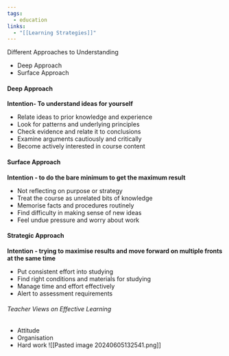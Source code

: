 ```yaml
---
tags:
  - education
links:
  - "[[Learning Strategies]]"
---
```

Different Approaches to Understanding 
- Deep Approach
- Surface Approach
#### Deep Approach
**Intention-  To understand ideas for yourself**
- Relate ideas to prior knowledge and experience
- Look for patterns and underlying principles
- Check evidence and relate it to conclusions
- Examine arguments cautiously and critically
- Become actively interested in course content
#### Surface Approach
**Intention - to do the bare minimum to get the maximum result**
- Not reflecting on purpose or strategy
- Treat the course as unrelated bits of knowledge
- Memorise facts and procedures routinely
- Find difficulty in making sense of new ideas
- Feel undue pressure and worry about work
#### Strategic Approach
**Intention - trying to maximise results and move forward on multiple fronts at the same time**
- Put consistent effort into studying
- Find right conditions and materials for studying
- Manage time and effort effectively
- Alert to assessment requirements
###### Teacher Views on Effective Learning
- Attitude
- Organisation
- Hard work
![[Pasted image 20240605132541.png]]
